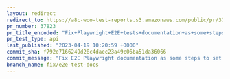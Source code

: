 ```yaml
---
layout: redirect
redirect_to: https://a8c-woo-test-reports.s3.amazonaws.com/public/pr/37823/api/index.html
pr_number: 37823
pr_title_encoded: "Fix+Playwright+E2E+tests+documentation+as+some+steps+to+set+up+the+local+environment+and+run+E2E+tests+were+not+accurate"
pr_test_type: api
last_published: "2023-04-19 10:20:59 +0000"
commit_sha: f792e7166249d28c4daec23a49c06ba51da36066
commit_message: "Fix E2E Playwright documentation as some steps to set up the local en…"
branch_name: fix/e2e-test-docs
---
```

